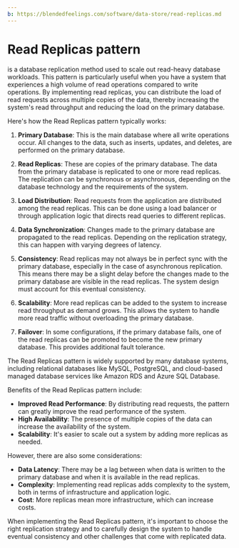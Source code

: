 ```yaml
---
b: https://blendedfeelings.com/software/data-store/read-replicas.md
---
```


# Read Replicas pattern 
is a database replication method used to scale out read-heavy database workloads. This pattern is particularly useful when you have a system that experiences a high volume of read operations compared to write operations. By implementing read replicas, you can distribute the load of read requests across multiple copies of the data, thereby increasing the system's read throughput and reducing the load on the primary database.

Here's how the Read Replicas pattern typically works:

1. **Primary Database**: This is the main database where all write operations occur. All changes to the data, such as inserts, updates, and deletes, are performed on the primary database.

2. **Read Replicas**: These are copies of the primary database. The data from the primary database is replicated to one or more read replicas. The replication can be synchronous or asynchronous, depending on the database technology and the requirements of the system.

3. **Load Distribution**: Read requests from the application are distributed among the read replicas. This can be done using a load balancer or through application logic that directs read queries to different replicas.

4. **Data Synchronization**: Changes made to the primary database are propagated to the read replicas. Depending on the replication strategy, this can happen with varying degrees of latency.

5. **Consistency**: Read replicas may not always be in perfect sync with the primary database, especially in the case of asynchronous replication. This means there may be a slight delay before the changes made to the primary database are visible in the read replicas. The system design must account for this eventual consistency.

6. **Scalability**: More read replicas can be added to the system to increase read throughput as demand grows. This allows the system to handle more read traffic without overloading the primary database.

7. **Failover**: In some configurations, if the primary database fails, one of the read replicas can be promoted to become the new primary database. This provides additional fault tolerance.

The Read Replicas pattern is widely supported by many database systems, including relational databases like MySQL, PostgreSQL, and cloud-based managed database services like Amazon RDS and Azure SQL Database.

Benefits of the Read Replicas pattern include:

- **Improved Read Performance**: By distributing read requests, the pattern can greatly improve the read performance of the system.
- **High Availability**: The presence of multiple copies of the data can increase the availability of the system.
- **Scalability**: It's easier to scale out a system by adding more replicas as needed.

However, there are also some considerations:

- **Data Latency**: There may be a lag between when data is written to the primary database and when it is available in the read replicas.
- **Complexity**: Implementing read replicas adds complexity to the system, both in terms of infrastructure and application logic.
- **Cost**: More replicas mean more infrastructure, which can increase costs.

When implementing the Read Replicas pattern, it's important to choose the right replication strategy and to carefully design the system to handle eventual consistency and other challenges that come with replicated data.